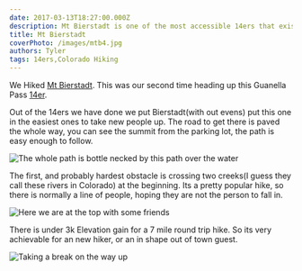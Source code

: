 ```yaml
---
date: 2017-03-13T18:27:00.000Z 
description: Mt Bierstadt is one of the most accessible 14ers that exist, but expect the crowds that go along with it.
title: Mt Bierstadt
coverPhoto: /images/mtb4.jpg
authors: Tyler
tags: 14ers,Colorado Hiking
---
```

We Hiked [Mt Bierstadt](https://14ers.com/route.php?route=bier1&peak=Mt.+Bierstadt). This was our second time heading up this Guanella Pass [14er](http://travelsaveandbemerry.com/14ers-overview/).

Out of the 14ers we have done we put Bierstadt(with out evens) put this one in the easiest ones to take new people up. The road to get there is paved the whole way, you can see the summit from the parking lot, the path is easy enough to follow. 

![The whole path is bottle necked by this path over the water](/images/mtb4.jpg)

The first, and probably hardest obstacle is crossing two creeks(I guess they call these rivers in Colorado) at the beginning. Its a pretty popular hike, so there is normally a line of people, hoping they are not the person to fall in.

![Here we are at the top with some friends](/images/mtb2.jpg)

There is under 3k Elevation gain for a 7 mile round trip hike. So its very achievable for an new hiker, or an in shape out of town guest.

![Taking a break on the way up](/images/mtb3.jpg)